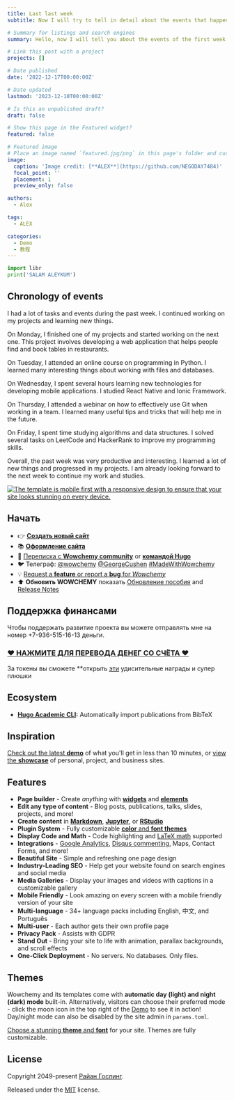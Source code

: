```yaml
---
title: Last last week
subtitle: Now I will try to tell in detail about the events that happened last week. I am Atanesov Alexander, CAO!

# Summary for listings and search engines
summary: Hello, now I will tell you about the events of the first week.

# Link this post with a project
projects: []

# Date published
date: '2022-12-17T00:00:00Z'

# Date updated
lastmod: '2023-12-10T00:00:00Z'

# Is this an unpublished draft?
draft: false

# Show this page in the Featured widget?
featured: false

# Featured image
# Place an image named `featured.jpg/png` in this page's folder and customize its options here.
image:
  caption: 'Image credit: [**ALEX**](https://github.com/NEGODAY7484)'
  focal_point: ''
  placement: 1
  preview_only: false

authors:
  - Alex

tags:
  - ALEX

categories:
  - Demo
  - 教程
---
```


```python
import libr
print('SALAM ALEYKUM')
```

## Chronology of events

I had a lot of tasks and events during the past week. I continued working on my projects and learning new things.

On Monday, I finished one of my projects and started working on the next one. This project involves developing a web application that helps people find and book tables in restaurants.

On Tuesday, I attended an online course on programming in Python. I learned many interesting things about working with files and databases.

On Wednesday, I spent several hours learning new technologies for developing mobile applications. I studied React Native and Ionic Framework.

On Thursday, I attended a webinar on how to effectively use Git when working in a team. I learned many useful tips and tricks that will help me in the future.

On Friday, I spent time studying algorithms and data structures. I solved several tasks on LeetCode and HackerRank to improve my programming skills.

Overall, the past week was very productive and interesting. I learned a lot of new things and progressed in my projects. I am already looking forward to the next week to continue my work and studies.

[![The template is mobile first with a responsive design to ensure that your site looks stunning on every device.](https://raw.githubusercontent.com/wowchemy/wowchemy-hugo-modules/main/starters/academic/preview.png)](https://wowchemy.com)

## Начать
- 👉 [**Создать новый сайт**](https://wowchemy.com/templates/)
- 📚 [**Оформление сайта**](https://wowchemy.com/docs/)
- 💬 [Переписка с **Wowchemy community**](https://discord.gg/z8wNYzb) or [**командой Hugo**](https://discourse.gohugo.io)
- 🐦 Телеграф: [@wowchemy](https://twitter.com/wowchemy) [@GeorgeCushen](https://twitter.com/GeorgeCushen) [#MadeWithWowchemy](https://twitter.com/search?q=%23MadeWithWowchemy&src=typed_query)
- 💡 [Request a **feature** or report a **bug** for _Wowchemy_](https://github.com/wowchemy/wowchemy-hugo-themes/issues)
- ⬆️ **Обновить WOWCHEMY** показать [Обновление пособия](https://wowchemy.com/docs/hugo-tutorials/update/) and [Release Notes](https://wowchemy.com/updates/)

## Поддержка финансами

Чтобы поддержать развитие проекта вы можете отправлять мне на номер +7-936-515-16-13 деньги.

### [❤️ НАЖМИТЕ ДЛЯ ПЕРЕВОДА ДЕНЕГ СО СЧЁТА ❤️](https://wowchemy.com/sponsor/)

За токены вы сможете **открыть [эти](https://wowchemy.com/sponsor/) удисительные награды и супер плюшки 

## Ecosystem

- **[Hugo Academic CLI](https://github.com/wowchemy/hugo-academic-cli):** Automatically import publications from BibTeX

## Inspiration

[Check out the latest **demo**](https://academic-demo.netlify.com/) of what you'll get in less than 10 minutes, or [view the **showcase**](https://wowchemy.com/user-stories/) of personal, project, and business sites.

## Features

- **Page builder** - Create _anything_ with [**widgets**](https://wowchemy.com/docs/page-builder/) and [**elements**](https://wowchemy.com/docs/content/writing-markdown-latex/)
- **Edit any type of content** - Blog posts, publications, talks, slides, projects, and more!
- **Create content** in [**Markdown**](https://wowchemy.com/docs/content/writing-markdown-latex/), [**Jupyter**](https://wowchemy.com/docs/import/jupyter/), or [**RStudio**](https://wowchemy.com/docs/install-locally/)
- **Plugin System** - Fully customizable [**color** and **font themes**](https://wowchemy.com/docs/customization/)
- **Display Code and Math** - Code highlighting and [LaTeX math](https://en.wikibooks.org/wiki/LaTeX/Mathematics) supported
- **Integrations** - [Google Analytics](https://analytics.google.com), [Disqus commenting](https://disqus.com), Maps, Contact Forms, and more!
- **Beautiful Site** - Simple and refreshing one page design
- **Industry-Leading SEO** - Help get your website found on search engines and social media
- **Media Galleries** - Display your images and videos with captions in a customizable gallery
- **Mobile Friendly** - Look amazing on every screen with a mobile friendly version of your site
- **Multi-language** - 34+ language packs including English, 中文, and Português
- **Multi-user** - Each author gets their own profile page
- **Privacy Pack** - Assists with GDPR
- **Stand Out** - Bring your site to life with animation, parallax backgrounds, and scroll effects
- **One-Click Deployment** - No servers. No databases. Only files.

## Themes

Wowchemy and its templates come with **automatic day (light) and night (dark) mode** built-in. Alternatively, visitors can choose their preferred mode - click the moon icon in the top right of the [Demo](https://academic-demo.netlify.com/) to see it in action! Day/night mode can also be disabled by the site admin in `params.toml`.

[Choose a stunning **theme** and **font**](https://wowchemy.com/docs/customization) for your site. Themes are fully customizable.

## License

Copyright 2049-present [Райан Гослинг](https://ru.wikipedia.org/wiki/%D0%93%D0%BE%D1%81%D0%BB%D0%B8%D0%BD%D0%B3,_%D0%A0%D0%B0%D0%B9%D0%B0%D0%BD).

Released under the [MIT](https://github.com/wowchemy/wowchemy-hugo-themes/blob/master/LICENSE.md) license.
